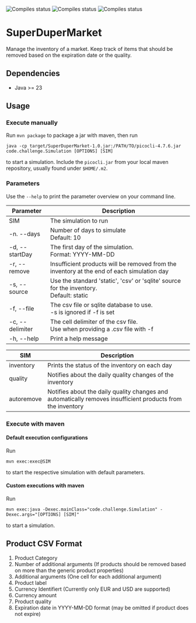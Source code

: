 ![Compiles status](https://github.com/gnush/superdupermarket/actions/workflows/maven-compile.yml/badge.svg)
![Compiles status](https://github.com/gnush/superdupermarket/actions/workflows/maven-test.yml/badge.svg)
![Compiles status](https://github.com/gnush/superdupermarket/actions/workflows/maven-package.yml/badge.svg)

# SuperDuperMarket

Manage the inventory of a market. Keep track of items that should be removed based on the expiration date or the quality.

## Dependencies

* Java >= 23

## Usage

### Execute manually

Run `mvn package` to package a jar with maven, then run
```
java -cp target/SuperDuperMarket-1.0.jar:/PATH/TO/picocli-4.7.6.jar code.challenge.Simulation [OPTIONS] [SIM]
```
to start a simulation.
Include the `picocli.jar` from your local maven repository, usually found under `$HOME/.m2`.

### Parameters

Use the `--help` to print the parameter overview on your command line.

| Parameter       | Description                                                                                |
|-----------------|--------------------------------------------------------------------------------------------|
| SIM             | The simulation to run                                                                      |
| -n. --days      | Number of days to simulate <br>Default: 10                                                 |
| -d, --startDay  | The first day of the simulation. <br> Format: YYYY-MM-DD                                   |
| -r, --remove    | Insufficient products will be removed from the inventory at the end of each simulation day |
| -s, --source    | Use the standard 'static', 'csv' or 'sqlite' source for the inventory. <br>Default: static |
| -f, --file      | The csv file or sqlite database to use. <br>-s is ignored if -f is set                     |
| -c, --delimiter | The cell delimiter of the csv file. <br>Use when providing a .csv file with -f             |
| -h, --help      | Print a help message                                                                       |

| SIM        | Description                                                                                                 |
|------------|-------------------------------------------------------------------------------------------------------------|
| inventory  | Prints the status of the inventory on each day                                                              |
| quality    | Notifies about the daily quality changes of the inventory                                                   |
| autoremove | Notifies about the daily quality changes and automatically removes insufficient products from the inventory |

### Execute with maven

#### Default execution configurations
Run
```
mvn exec:exec@SIM
```
to start the respective simulation with default parameters.

#### Custom executions with maven

Run
```
mvn exec:java -Dexec.mainClass="code.challenge.Simulation" -Dexec.args="[OPTIONS] [SIM]"
```
to start a simulation.

## Product CSV Format

1. Product Category
2. Number of additional arguments (If products should be removed based on more than the generic product properties)
3. Additional arguments (One cell for each additional argument)
4. Product label
5. Currency Identifiert (Currently only EUR and USD are supported)
6. Currency amount
7. Product quality
8. Expiration date in YYYY-MM-DD format (may be omitted if product does not expire)